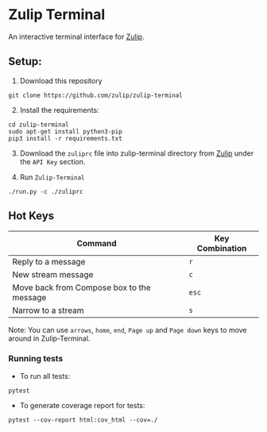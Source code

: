 # Zulip Terminal

An interactive terminal interface for [Zulip](https://zulipchat.com).

 ## Setup:
  1. Download this repository
  ```
  git clone https://github.com/zulip/zulip-terminal
  ```

  2. Install the requirements:
  ```
  cd zulip-terminal
  sudo apt-get install python3-pip
  pip3 install -r requirements.txt
  ```

  3. Download the `zuliprc` file into zulip-terminal directory from [Zulip](https://chat.zulip.org/#settings/your-account)
  under the `API Key` section.

  4. Run `Zulip-Terminal`
  ```
  ./run.py -c ./zuliprc
  ```

## Hot Keys
| Command | Key Combination |
| ------- | --------------- |
| Reply to a message | `r` |
| New stream message | `c` |
| Move back from Compose box to the message | `esc` |
| Narrow to a stream | `s` |

Note: You can use `arrows`, `home`, `end`, `Page up` and `Page down` keys to move around in Zulip-Terminal.

### Running tests
* To run all tests:
```
pytest
```
* To generate coverage report for tests:
```
pytest --cov-report html:cov_html --cov=./
```
